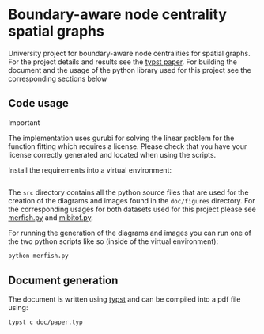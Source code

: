 # Boundary-aware node centrality spatial graphs

University project for boundary-aware node centralities for spatial graphs. For the project details and results see the [typst paper](./doc/paper.typ). For building the document and the usage of the python library used for this project see the corresponding sections below

## Code usage

> [!IMPORTANT]
> The implementation uses gurubi for solving the linear problem for the function fitting which requires a license. Please check that you have your license correctly generated and located when using the scripts.

Install the requirements into a virtual environment:

```sh
```

The `src` directory contains all the python source files that are used for the creation of the diagrams and images found in the `doc/figures` directory. For the corresponding usages for both datasets used for this project please see [merfish.py](./merfish.py) and [mibitof.py](./mibitof.py).

For running the generation of the diagrams and images you can run one of the two python scripts like so (inside of the virtual environment):

```sh
python merfish.py
```


## Document generation

The document is written using [typst](https://typst.app) and can be compiled into a pdf file using:

```sh
typst c doc/paper.typ
```
